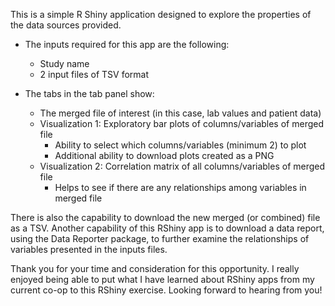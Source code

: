 This is a simple R Shiny application designed to explore the properties of the data sources provided.

- The inputs required for this app are the following:
  - Study name
  - 2 input files of TSV format

- The tabs in the tab panel show: 
  - The merged file of interest (in this case, lab values and patient data)
  - Visualization 1: Exploratory bar plots of columns/variables of merged file 
    - Ability to select which columns/variables (minimum 2) to plot 
    - Additional ability to download plots created as a PNG 
  - Visualization 2: Correlation matrix of all columns/variables of merged file
    - Helps to see if there are any relationships among variables in merged file

There is also the capability to download the new merged (or combined) file as a TSV. 
Another capability of this RShiny app is to download a data report, using the Data Reporter package, to further examine the relationships of variables presented in the inputs files. 

Thank you for your time and consideration for this opportunity. I really enjoyed being able to put what I have learned about RShiny apps from my current co-op to this RShiny exercise. Looking forward to hearing from you! 
